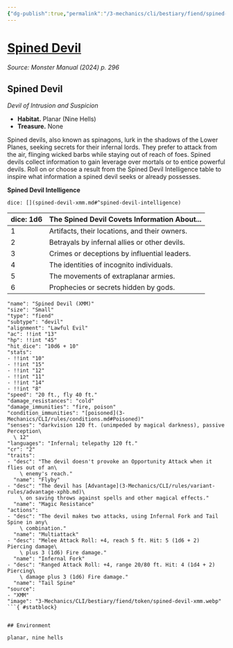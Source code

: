 ```yaml
---
{"dg-publish":true,"permalink":"/3-mechanics/cli/bestiary/fiend/spined-devil-xmm/","tags":["ttrpg-cli/compendium/src/5e/xmm","ttrpg-cli/monster/cr/2","ttrpg-cli/monster/environment/nine-hells","ttrpg-cli/monster/environment/planar","ttrpg-cli/monster/size/small","ttrpg-cli/monster/type/fiend/devil"],"noteIcon":""}
---
```


# [Spined Devil](3-Mechanics\CLI\bestiary\fiend/spined-devil-xmm.md)
*Source: Monster Manual (2024) p. 296*  

## Spined Devil

*Devil of Intrusion and Suspicion*

- **Habitat.** Planar (Nine Hells)  
- **Treasure.** None  

Spined devils, also known as spinagons, lurk in the shadows of the Lower Planes, seeking secrets for their infernal lords. They prefer to attack from the air, flinging wicked barbs while staying out of reach of foes. Spined devils collect information to gain leverage over mortals or to entice powerful devils. Roll on or choose a result from the Spined Devil Intelligence table to inspire what information a spined devil seeks or already possesses.

**Spined Devil Intelligence**

`dice: [](spined-devil-xmm.md#^spined-devil-intelligence)`

| dice: 1d6 | The Spined Devil Covets Information About... |
|-----------|----------------------------------------------|
| 1 | Artifacts, their locations, and their owners. |
| 2 | Betrayals by infernal allies or other devils. |
| 3 | Crimes or deceptions by influential leaders. |
| 4 | The identities of incognito individuals. |
| 5 | The movements of extraplanar armies. |
| 6 | Prophecies or secrets hidden by gods. |{ #spined-devil-intelligence}


```statblock
"name": "Spined Devil (XMM)"
"size": "Small"
"type": "fiend"
"subtype": "devil"
"alignment": "Lawful Evil"
"ac": !!int "13"
"hp": !!int "45"
"hit_dice": "10d6 + 10"
"stats":
- !!int "10"
- !!int "15"
- !!int "12"
- !!int "11"
- !!int "14"
- !!int "8"
"speed": "20 ft., fly 40 ft."
"damage_resistances": "cold"
"damage_immunities": "fire, poison"
"condition_immunities": "[poisoned](3-Mechanics/CLI/rules/conditions.md#Poisoned)"
"senses": "darkvision 120 ft. (unimpeded by magical darkness), passive Perception\
  \ 12"
"languages": "Infernal; telepathy 120 ft."
"cr": "2"
"traits":
- "desc": "The devil doesn't provoke an Opportunity Attack when it flies out of an\
    \ enemy's reach."
  "name": "Flyby"
- "desc": "The devil has [Advantage](3-Mechanics/CLI/rules/variant-rules/advantage-xphb.md)\
    \ on saving throws against spells and other magical effects."
  "name": "Magic Resistance"
"actions":
- "desc": "The devil makes two attacks, using Infernal Fork and Tail Spine in any\
    \ combination."
  "name": "Multiattack"
- "desc": "Melee Attack Roll: +4, reach 5 ft. Hit: 5 (1d6 + 2) Piercing damage\
    \ plus 3 (1d6) Fire damage."
  "name": "Infernal Fork"
- "desc": "Ranged Attack Roll: +4, range 20/80 ft. Hit: 4 (1d4 + 2) Piercing\
    \ damage plus 3 (1d6) Fire damage."
  "name": "Tail Spine"
"source":
- "XMM"
"image": "3-Mechanics/CLI/bestiary/fiend/token/spined-devil-xmm.webp"
```{ #statblock}


## Environment

planar, nine hells